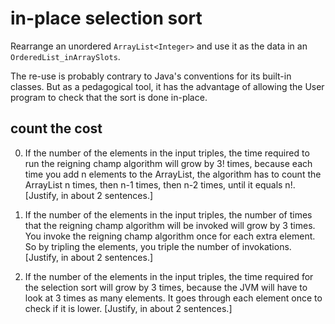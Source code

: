 # in-place selection sort

Rearrange
an unordered `ArrayList<Integer>`
and use it as the data in an `OrderedList_inArraySlots`.

The re-use is probably contrary to Java's conventions
for its built-in classes. But as a pedagogical tool,
it has the advantage of allowing
the User program to check that the sort
is done in-place.

## count the cost

0. If the number of the elements in the input triples,
the time required to run the reigning champ algorithm
will grow by 3! times, because each time you add n elements
to the ArrayList, the algorithm has to count the ArrayList
n times, then n-1 times, then n-2 times, until it equals n!.
[Justify, in about 2 sentences.]

0. If the number of the elements in the input triples,
the number of times that the reigning champ algorithm
will be invoked 
will grow by 3 times. You invoke the reigning champ algorithm
once for each extra element. So by tripling the elements, 
you triple the number of invokations.
[Justify, in about 2 sentences.]

0. If the number of the elements in the input triples,
the time required for the selection sort
will grow by 3 times, because the JVM will have to look
at 3 times as many elements. It goes through each element
once to check if it is lower.
[Justify, in about 2 sentences.]
